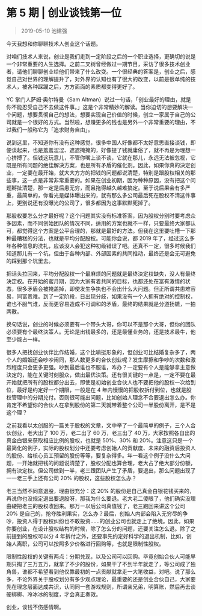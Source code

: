 # 第 5 期 | 创业谈钱第一位
> 2019-05-10 池建强

今天我想和你聊聊技术人创业这个话题。

对咱们技术人来说，创业是我们走到一定阶段之后的一个职业选择，更确切的说是一个非常重要的人生选择。之前二叉树曾经做过一期节目，采访了很多技术创业者，请他们聊聊创业给他们带来了什么改变。一个很经典的答案是，创业之后，感觉自己对世界的理解提升了，对外界的认知也有了很大的改变，以前是很单纯的技术人，被各种踩躪之后，方方面面的素质都变得更好了。

YC 掌门人萨姆·奥尔特曼（Sam Altman）说过一句话，「创业最好的理由，就是你不能忍受自己不去做这件事。」这是个非常精妙的解读。当你迫切的想要解決一个问题，想要贯彻自己的想法，想要实现自己价值的时候，创立一家属于自己的公司就是一个很好的方式。当然啦，想赚更多的钱也是另外一个非常重要的理由，不过我们一般称它为「追求财务自由」。

说到这里，不知道你有没有这种感觉，很多中国人好像都不太好意思直接谈钱，即便谈起来，也是羞羞涩涩、遮遮掩掩的，好像提了钱就庸俗了，就不再是为理想一心拼搏了。但钱这玩意儿，不管你嘴上谈不谈，它就在那儿，永远无法被忽视，它既是所有问题的绝佳解決方案，也是所有矛盾的催化剂。因此，如果你真的決定创业，一定要在最开始，就大大方方的把钱的问题都说清楚，特别是跟股权相关的那些事，这一点是非常非常重要的。如果在创业初期，因为种种原因，没有把这个问题掰扯清楚，那一定是后患无穷，而且拖得越久越难搞定。至于说后果会有多严重，最简单的，你看光是媒体曝出来的，就有那么多公司最后死在股权不清这件事上，更别说还有没曝光的公司了，很多都因为这事默默死掉了。

那股权要怎么分才最好呢？这个问题其实没有标准答案，因为股权分别时要考虑众多因素，而不同创始团队的情况不同，适用的方案也就不ー样，只要最终大家都认可，都觉得这个方案是公平合理的，那就是最好的方法。但我在这里要吐槽一下那种最糟糕的分法，也就是平均分配股权。可能你会说，都 2019 年了，经过这么多年各种信息的洗礼，应该没人会犯这种初级错误了吧。还真不ー定，很多时候我们知道那儿有一个坑，但由于各种内部、外部因素的共同推动，最终还是会无可避免的踩到那个坑里去。

把话头拉回来，平均分配股权一个最麻烦的问题就是最终決定权缺失，没人有最终決定权。在开始的蜜月期，因为大家有着共同的目标，也都还处在富有激情的状态，很多矛盾会被掩盖掉，即使发生争执也不会出什么大问题。但正所谓共患难容易，同富贵难。到了一定阶段，日出现分歧，如果没有一个人拥有绝对的控制权，谁也不服气谁，反而更容易造成不可调和的矛盾，最终的结果就是分道扬镳，一拍两散。

换句话说，创业的时候必须要有一个带头大哥，你可以不是那个大哥，但你的团队必须要有个最终決策人。无论是出钱最多的，还是最懂业务的，还是技术最牛，他至少能占一样。

很多人把找创业伙伴比作结婚，这个比喻挺形象的，但创业可比结婚复杂多了，两个人的婚姻还会吵吵闹同，那人数更多的合伙创业呢？发生摩擦和争吵的次数和激烈程度只会更多更强。吵到最后谁也不服谁，咋办？一定要有个人是能够拿主意做決定的，能在关键时刻服众，做出最优決策。还有很关键的一点是，一定不要在最开始就把所有的股权都分出去，即使是初始创业合伙人也不要把他的股权一次给到位，最好是约定好一个期限，一般是在 4 年内慢慢的把股权拆付到位，也就是股权管理中的分期兑付。否则很可能出问题，比如创始人理念不合要退出怎么办。你肯定不希望你的合伙人在拿到股份的第二天就带着整个公司一半股份离开，是不是这个理？

之前我看以太创服的一篇关于股权的文章，文中举了一个最简单的例子，三个人合伙创业，老大出了 100 万，老二出了 60 万，老三出了 40 万，大家按照各自出的真金白银来获取相应比例的股权，也就是 50%、30% 和 20%。注意这只是一个最简化的例子，实际的股权划分中还要考虑创始人的贡献度、未来的融资后投资人的股份、给核心员工预留的股份等等，要复杂得多。年一看这个例子没什么大问题，一开始就把钱的问题说清楚了，股权分配也算合理，老大占了绝大部分份额，拥有決定权。但公司做到一半，老三跟团队产生了矛盾，要退出，那么问题出现了一一老三手上还有公司 20% 的股权，这些股权怎么办？

老三当然不同意退股，理由很充分：这 20% 的股份是自己真金白银花钱买来的，再说你也没规定退出要退股呀，那我为什么要退。老大老二傻眼了，他们确实没理由硬把老三的股权收回来。那万ー以后公司真值钱了，老三跑回来讲这个公司 20% 是自己的，抢夺胜利果实，怎么办？最后，创始人内部会陷入无穷尽的争吵，投资人得于股权纠纷也不敢投资......的创业公司也就走上了绝境。因此，如果你要创业，在设计股权结构的时候，除了怎么分的问题，还要关注怎么退。除了之前提到的股权可以分 4 年拆付之外，还要事先约定好科学的退出机制，比如，创始人离职，公司可以按照多少价格进行回购等，也就是限制性股权。

限制性股权的关键有两点：分期兑现，以及公司可以回购。毕竟创始合伙人可能早期只掏了三万五万，就拿了不少的股份，如果干了不到半年就走了，等公司成了独角兽，谁都不希望看到他仅靠最初的一点贡献就拿走一大笔收益，对吧。说了那么多，不论外界关于股权划分有多少观点理论，最重要的还是创业合伙自己，大家要先在理念层面达成共识，认同同一套游戏规则，所谓亲兄弟，明算账，然后再去谈硬梆梆、冷冰冰的制度，才会真正奏效。

创业，谈钱不伤感情啊。

